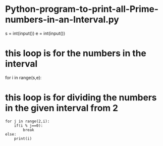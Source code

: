 # Python-program-to-print-all-Prime-numbers-in-an-Interval.py
s = int(input()) 
e = int(input()) 
# this loop is for the numbers in the interval
for i in range(s,e): 
# this loop is for dividing the numbers in the given interval from 2
    for j in range(2,i): 
        if(i % j==0): 
            break
    else: 
        print(i) 

